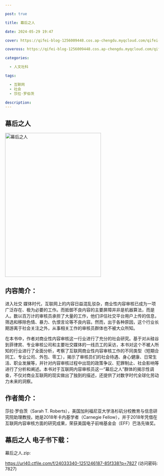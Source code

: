```yaml
---

post: true

title: 幕后之人

date: 2024-05-29 19:47

cover: https://qifei-blog-1256009448.cos.ap-chengdu.myqcloud.com/qifei-blog/64fd7e98661c6c8e54316c1e.jpg

coveross: https://qifei-blog-1256009448.cos.ap-chengdu.myqcloud.com/qifei-blog/64fd7e98661c6c8e54316c1e.jpg

categories:

  - 人文社科

tags:

  - 互联网
  - 社会
  - 莎拉·罗伯茨

description:
---
```


## 幕后之人
<img alt="幕后之人 " class="aligncenter loaded" data-was-processed="true" decoding="async" fetchpriority="high" height="471" src="https://qifei-blog-1256009448.cos.ap-chengdu.myqcloud.com/qifei-blog/64fd7e98661c6c8e54316c1e.jpg" style="cursor: zoom-in;" width="314"/>

## 内容简介：

进入社交 媒体时代，互联网上的内容日益混乱驳杂，商业性内容审核已成为一项广泛存在、极为必要的工作。而抵御不良内容的主要屏障并非是机器算法，而是人。数以百万计的审核员承担了大量的工作，他们评估社交平台用户上传的信息，筛选和移除色情、暴力、仇恨言论等不良内容。然而，出于各种原因，这个行业长期游离于社会关注之外，从事相关工作的审核员群体也不被大众所知。

在本书中，作者对商业性内容审核这一行业进行了充分的社会研究。基于对从硅谷到菲律宾、专业审核公司和主要社交媒体的一线员工的采访，本书对这个不被人所知的行业进行了全面分析，考察了互联网商业性内容审核工作的不同类型（短期合同工、专业公司、外包、零工），揭示了审核员们的社会待遇、身心健康、日常生活、职业发展等，并针对内容审核过程中出现的政策争议、犯罪制止、社会影响等进行了分析和阐述。本书对于互联网内容审核员这一“幕后之人”群体的揭示性调查，不仅对商业互联网的现实做出了独到的描述，还提供了对数字时代全球化劳动力未来的洞察。

## 作者简介：

莎拉·罗伯茨（Sarah T. Roberts），美国加利福尼亚大学洛杉矶分校教育与信息研究院助理教授。她是2018年卡内基学者（Carnegie Fellow），并于2018年凭借在互联网内容审核方面的研究成果，荣获美国电子前哨基金会（EFF）巴洛先锋奖。

## 幕后之人 电子书下载：

幕后之人.zip: 

https://url40.ctfile.com/f/24033340-1251246187-85f338?p=7827 (访问密码: 7827)
